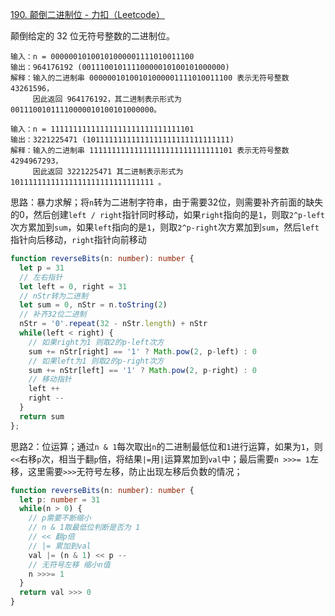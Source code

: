 [190. 颠倒二进制位 - 力扣（Leetcode）](https://leetcode.cn/problems/reverse-bits/description/)

颠倒给定的 32 位无符号整数的二进制位。

```
输入：n = 00000010100101000001111010011100
输出：964176192 (00111001011110000010100101000000)
解释：输入的二进制串 00000010100101000001111010011100 表示无符号整数 43261596，
     因此返回 964176192，其二进制表示形式为 00111001011110000010100101000000。
     
输入：n = 11111111111111111111111111111101
输出：3221225471 (10111111111111111111111111111111)
解释：输入的二进制串 11111111111111111111111111111101 表示无符号整数 4294967293，
     因此返回 3221225471 其二进制表示形式为 10111111111111111111111111111111 。
```

思路：暴力求解；将`n`转为二进制字符串，由于需要32位，则需要补齐前面的缺失的0，然后创建`left / right`指针同时移动，如果`right`指向的是`1`，则取`2^p-left`次方累加到`sum`，如果`left`指向的是`1`，则取`2^p-right`次方累加到`sum`，然后`left`指针向后移动，`right`指针向前移动

```typescript
function reverseBits(n: number): number {
  let p = 31
  // 左右指针
  let left = 0, right = 31
  // nStr转为二进制
  let sum = 0, nStr = n.toString(2)
  // 补齐32位二进制
  nStr = '0'.repeat(32 - nStr.length) + nStr
  while(left < right) {
    // 如果right为1 则取2的p-left次方
    sum += nStr[right] == '1' ? Math.pow(2, p-left) : 0
    // 如果left为1 则取2的p-right次方
    sum += nStr[left] == '1' ? Math.pow(2, p-right) : 0
    // 移动指针
    left ++
    right --
  }
  return sum
};
```

思路2：位运算；通过`n & 1`每次取出`n`的二进制最低位和`1`进行运算，如果为`1`，则`<<`右移`p`次，相当于翻`p`倍，将结果`|=`用`|`运算累加到`val`中；最后需要`n >>>= 1`左移，这里需要`>>>`无符号左移，防止出现左移后负数的情况；

```typescript
function reverseBits(n: number): number {
  let p: number = 31
  while(n > 0) {
    // p需要不断缩小
    // n & 1取最低位判断是否为 1
    // << 翻p倍
    // |= 累加到val
    val |= (n & 1) << p --
    // 无符号左移 缩小n值
    n >>>= 1
  }
  return val >>> 0
}
```

